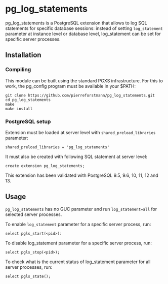 # pg_log_statements

pg_log_statements is a PostgreSQL extension that allows to log SQL statements for specific database sessions: instead of setting `log_statement` parameter at instance level or database level, log_statement can be set for specific server processes.

## Installation
### Compiling

This module can be built using the standard PGXS infrastructure. For this to work, the pg_config program must be available in your $PATH:


    git clone https://github.com/pierreforstmann/pg_log_statements.git 
    cd pg_log_statements 
    make 
    make install 


### PostgreSQL setup

Extension must be loaded at server level with `shared_preload_libraries` parameter:

    shared_preload_libraries = 'pg_log_statements'
     

It must also be created with following SQL statement at server level:

    create extension pg_log_statements;

This extension has been validated with PostgreSQL 9.5, 9.6, 10, 11, 12 and 13.

## Usage

`pg_log_statements` has no GUC parameter and run `log_statement=all` for selected server processes.

To enable `log_statement` parameter for a specific server process, run:

    select pgls_start(<pid>):
  
To disable log_statement parameter for a specific server process, run:

    select pgls_stop(<pid>);
  
To check what is the current status of log_statement parameter for all server processes, run:

    select pgls_state();

  

